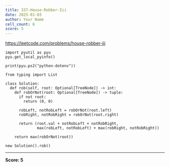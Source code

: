 ```yaml
---
title: 337-House-Robber-Iii
date: 2025-01-03
author: Your Name
cell_count: 6
score: 5
---
```


https://leetcode.com/problems/house-robber-iii


```
import pyutil as pyu
pyu.get_local_pyinfo()
```


```
print(pyu.ps2("python-dotenv"))
```


```
from typing import List
```


```
class Solution:
  def rob(self, root: Optional[TreeNode]) -> int:
    def robOrNot(root: Optional[TreeNode]) -> tuple:
      if not root:
        return (0, 0)

      robLeft, notRobLeft = robOrNot(root.left)
      robRight, notRobRight = robOrNot(root.right)

      return (root.val + notRobLeft + notRobRight,
              max(robLeft, notRobLeft) + max(robRight, notRobRight))

    return max(robOrNot(root))
```


```
new Solution().rob()
```


---
**Score: 5**